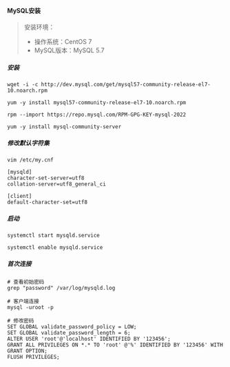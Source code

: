 #### MySQL安装

> 安装环境：
> - 操作系统：CentOS 7
> - MySQL版本：MySQL 5.7

##### 安装
```
wget -i -c http://dev.mysql.com/get/mysql57-community-release-el7-10.noarch.rpm

yum -y install mysql57-community-release-el7-10.noarch.rpm

rpm --import https://repo.mysql.com/RPM-GPG-KEY-mysql-2022

yum -y install mysql-community-server
```

##### 修改默认字符集

```
vim /etc/my.cnf

[mysqld]
character-set-server=utf8
collation-server=utf8_general_ci

[client]
default-character-set=utf8
```

##### 启动

```
systemctl start mysqld.service

systemctl enable mysqld.service
```

##### 首次连接

```
# 查看初始密码
grep "password" /var/log/mysqld.log

# 客户端连接
mysql -uroot -p

# 修改密码
SET GLOBAL validate_password_policy = LOW;
SET GLOBAL validate_password_length = 6;
ALTER USER 'root'@'localhost' IDENTIFIED BY '123456';
GRANT ALL PRIVILEGES ON *.* TO 'root' @'%' IDENTIFIED BY '123456' WITH GRANT OPTION;
FLUSH PRIVILEGES;
```
